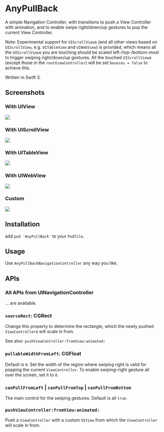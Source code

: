 # AnyPullBack

A simple Navigation Controller, with transitions to push a View Controller with animation, and to enable swipe right/down/up gestures to pop the current View Controller.

Note: Experimental support for `UIScrollView`s (and all other views based on `UIScrollView`, e.g. `UITableView` and `UIWebView`) is provided, which means all the `UIScrollView`s you are touching should be scaled left-/top-/bottom-most to trigger swiping right/down/up gestures. All the touched `UIScrollView`s (except those in the `rootViewController`) will be set `bounces = false` to achieve this.

Written in Swift 3.

## Screenshots

### With UIView

![](https://ws1.sinaimg.cn/large/006tKfTcly1fhn8vr15z0g30ku1121kx.gif)

### With UIScrollView

![](https://ws4.sinaimg.cn/large/006tKfTcly1fhn8wz0s9pg30ku1127wh.gif)

### With UITableView

![](https://ws1.sinaimg.cn/large/006tKfTcly1fhn8xmalg5g30ku112e82.gif)

### With UIWebView

![](https://ws1.sinaimg.cn/large/006tKfTcly1fhn8ymqnwlg30ku112hdz.gif)

### Custom

![](https://ws2.sinaimg.cn/large/006tKfTcly1fhn8zzu95ig30ku112u0x.gif)

## Installation

add `pod 'AnyPullBack'` to your `Podfile`.

## Usage

Use `AnyPullBackNavigationController` any way you like.

## APIs

### All APIs from UINavigationController

... are available.

### `sourceRect`: CGRect

Change this property to determine the rectangle, which the newly pushed `ViewController`s will scale in from.

See also: `pushViewController:fromView:animated:`

### `pullableWidthFromLeft`: CGFloat

Default is `0`. Set the width of the region where swiping right is valid for popping the current `ViewController`. To enable swiping-right gesture all over the screen, set it to `0`.

### `canPullFromLeft` | `canPullFromTop` | `canPullFromBottom`

The main control for the swiping gestures. Default is all `true`.

### `pushViewController:fromView:animated:`

Push a `ViewController` with a custom `UIView` from which the `ViewController` will scale in from.
